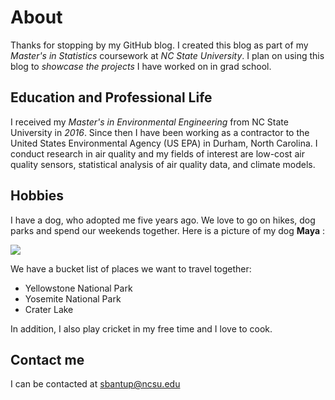 
# About

Thanks for stopping by my GitHub blog. I created this blog as part of my *Master's in Statistics* coursework at *NC State University*. I plan on using this blog to *showcase the projects* I have worked on in grad school.

## Education and Professional Life

I received my *Master's in Environmental Engineering* from NC State University in *2016*. Since then I have been working as a contractor to the United States Environmental Agency (US EPA) in Durham, North Carolina. I conduct research in air quality and my fields of interest are low-cost air quality sensors, statistical analysis of air quality data, and climate models. 

## Hobbies 

I have a dog, who adopted me five years ago. We love to go on hikes, dog parks and spend our weekends together. Here is a picture of my dog **Maya** :

![](C:\Users\sarat\Downloads\maya.jpg)

We have a bucket list of places we want to travel together:  
  + Yellowstone National Park
  + Yosemite National Park
  + Crater Lake

In addition, I also play cricket in my free time and I love to cook.

## Contact me

I can be contacted at <sbantup@ncsu.edu>
